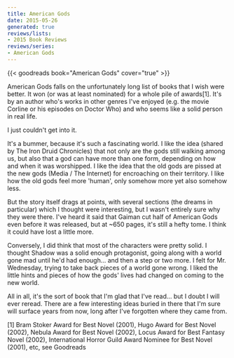 ```yaml
---
title: American Gods
date: 2015-05-26
generated: true
reviews/lists:
- 2015 Book Reviews
reviews/series:
- American Gods
---
```

{{< goodreads book="American Gods" cover="true" >}}

American Gods falls on the unfortunately long list of books that I wish were better. It won (or was at least nominated) for a whole pile of awards[1]. It's by an author who's works in other genres I've enjoyed (e.g. the movie Corline or his episodes on Doctor Who) and who seems like a solid person in real life.  

I just couldn't get into it.  

<!--more-->

It's a bummer, because it's such a fascinating world. I like the idea (shared by The Iron Druid Chronicles) that not only are the gods still walking among us, but also that a god can have more than one form, depending on how and when it was worshipped. I like the idea that the old gods are pissed at the new gods (Media / The Internet) for encroaching on their territory. I like how the old gods feel more 'human', only somehow more yet also somehow less.  

But the story itself drags at points, with several sections (the dreams in particular) which I thought were interesting, but I wasn't entirely sure why they were there. I've heard it said that Gaiman cut half of American Gods even before it was released, but at ~650 pages, it's still a hefty tome. I think it could have lost a little more.  

Conversely, I did think that most of the characters were pretty solid. I thought Shadow was a solid enough protagonist, going along with a world gone mad until he'd had enough... and then a step or two more. I felt for Mr. Wednesday, trying to take back pieces of a world gone wrong. I liked the little hints and pieces of how the gods' lives had changed on coming to the new world.  

All in all, it's the sort of book that I'm glad that I've read... but I doubt I will ever reread. There are a few interesting ideas buried in there that I'm sure will surface years from now, long after I've forgotten where they came from.  

[1] Bram Stoker Award for Best Novel (2001), Hugo Award for Best Novel (2002), Nebula Award for Best Novel (2002), Locus Award for Best Fantasy Novel (2002), International Horror Guild Award Nominee for Best Novel (2001), etc, see Goodreads


